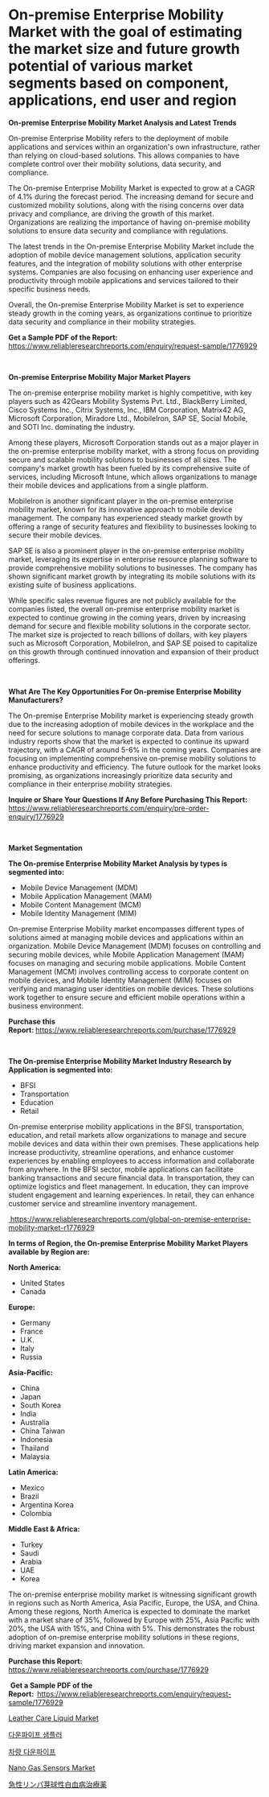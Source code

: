 <p><h1>On-premise Enterprise Mobility Market with the goal of estimating the market size and future growth potential of various market segments based on component, applications, end user and region</h1></p><p><strong>On-premise Enterprise Mobility Market Analysis and Latest Trends</strong></p>
<p><p>On-premise Enterprise Mobility refers to the deployment of mobile applications and services within an organization's own infrastructure, rather than relying on cloud-based solutions. This allows companies to have complete control over their mobility solutions, data security, and compliance.</p><p>The On-premise Enterprise Mobility Market is expected to grow at a CAGR of 4.1% during the forecast period. The increasing demand for secure and customized mobility solutions, along with the rising concerns over data privacy and compliance, are driving the growth of this market. Organizations are realizing the importance of having on-premise mobility solutions to ensure data security and compliance with regulations.</p><p>The latest trends in the On-premise Enterprise Mobility Market include the adoption of mobile device management solutions, application security features, and the integration of mobility solutions with other enterprise systems. Companies are also focusing on enhancing user experience and productivity through mobile applications and services tailored to their specific business needs.</p><p>Overall, the On-premise Enterprise Mobility Market is set to experience steady growth in the coming years, as organizations continue to prioritize data security and compliance in their mobility strategies.</p></p>
<p><strong>Get a Sample PDF of the Report:&nbsp;</strong> <a href="https://www.reliableresearchreports.com/enquiry/request-sample/1776929">https://www.reliableresearchreports.com/enquiry/request-sample/1776929</a></p>
<p>&nbsp;</p>
<p><strong>On-premise Enterprise Mobility Major Market Players</strong></p>
<p><p>The on-premise enterprise mobility market is highly competitive, with key players such as 42Gears Mobility Systems Pvt. Ltd., BlackBerry Limited, Cisco Systems Inc., Citrix Systems, Inc., IBM Corporation, Matrix42 AG, Microsoft Corporation, Miradore Ltd., MobileIron, SAP SE, Social Mobile, and SOTI Inc. dominating the industry.</p><p>Among these players, Microsoft Corporation stands out as a major player in the on-premise enterprise mobility market, with a strong focus on providing secure and scalable mobility solutions to businesses of all sizes. The company's market growth has been fueled by its comprehensive suite of services, including Microsoft Intune, which allows organizations to manage their mobile devices and applications from a single platform.</p><p>MobileIron is another significant player in the on-premise enterprise mobility market, known for its innovative approach to mobile device management. The company has experienced steady market growth by offering a range of security features and flexibility to businesses looking to secure their mobile devices.</p><p>SAP SE is also a prominent player in the on-premise enterprise mobility market, leveraging its expertise in enterprise resource planning software to provide comprehensive mobility solutions to businesses. The company has shown significant market growth by integrating its mobile solutions with its existing suite of business applications.</p><p>While specific sales revenue figures are not publicly available for the companies listed, the overall on-premise enterprise mobility market is expected to continue growing in the coming years, driven by increasing demand for secure and flexible mobility solutions in the corporate sector. The market size is projected to reach billions of dollars, with key players such as Microsoft Corporation, MobileIron, and SAP SE poised to capitalize on this growth through continued innovation and expansion of their product offerings.</p></p>
<p>&nbsp;</p>
<p><strong>What Are The Key Opportunities For On-premise Enterprise Mobility Manufacturers?</strong></p>
<p><p>The On-premise Enterprise Mobility market is experiencing steady growth due to the increasing adoption of mobile devices in the workplace and the need for secure solutions to manage corporate data. Data from various industry reports show that the market is expected to continue its upward trajectory, with a CAGR of around 5-6% in the coming years. Companies are focusing on implementing comprehensive on-premise mobility solutions to enhance productivity and efficiency. The future outlook for the market looks promising, as organizations increasingly prioritize data security and compliance in their enterprise mobility strategies.</p></p>
<p><strong>Inquire or Share Your Questions If Any Before Purchasing This Report:</strong> <a href="https://www.reliableresearchreports.com/enquiry/pre-order-enquiry/1776929">https://www.reliableresearchreports.com/enquiry/pre-order-enquiry/1776929</a></p>
<p>&nbsp;</p>
<p><strong>Market Segmentation</strong></p>
<p><strong>The On-premise Enterprise Mobility Market Analysis by types is segmented into:</strong></p>
<p><ul><li>Mobile Device Management (MDM)</li><li>Mobile Application Management (MAM)</li><li>Mobile Content Management (MCM)</li><li>Mobile Identity Management (MIM)</li></ul></p>
<p><p>On-premise Enterprise Mobility market encompasses different types of solutions aimed at managing mobile devices and applications within an organization. Mobile Device Management (MDM) focuses on controlling and securing mobile devices, while Mobile Application Management (MAM) focuses on managing and securing mobile applications. Mobile Content Management (MCM) involves controlling access to corporate content on mobile devices, and Mobile Identity Management (MIM) focuses on verifying and managing user identities on mobile devices. These solutions work together to ensure secure and efficient mobile operations within a business environment.</p></p>
<p><strong>Purchase this Report:&nbsp;</strong><a href="https://www.reliableresearchreports.com/purchase/1776929">https://www.reliableresearchreports.com/purchase/1776929</a></p>
<p>&nbsp;</p>
<p><strong>The On-premise Enterprise Mobility Market Industry Research by Application is segmented into:</strong></p>
<p><ul><li>BFSI</li><li>Transportation</li><li>Education</li><li>Retail</li></ul></p>
<p><p>On-premise enterprise mobility applications in the BFSI, transportation, education, and retail markets allow organizations to manage and secure mobile devices and data within their own premises. These applications help increase productivity, streamline operations, and enhance customer experiences by enabling employees to access information and collaborate from anywhere. In the BFSI sector, mobile applications can facilitate banking transactions and secure financial data. In transportation, they can optimize logistics and fleet management. In education, they can improve student engagement and learning experiences. In retail, they can enhance customer service and streamline inventory management.</p></p>
<p><a href="https://www.reliableresearchreports.com/global-on-premise-enterprise-mobility-market-r1776929">&nbsp;https://www.reliableresearchreports.com/global-on-premise-enterprise-mobility-market-r1776929</a></p>
<p><strong>In terms of Region, the On-premise Enterprise Mobility Market Players available by Region are:</strong></p>
<p>
    <p> <strong> North America: </strong>
        <ul>
            <li>United States</li>
            <li>Canada</li>
        </ul>
        </p> 
    <p> <strong> Europe: </strong>
        <ul>
            <li>Germany</li>
            <li>France</li>
            <li>U.K.</li>
            <li>Italy</li>
            <li>Russia</li>
        </ul>
        </p> 
    <p> <strong> Asia-Pacific: </strong>
        <ul>
            <li>China</li>
            <li>Japan</li>
            <li>South Korea</li>
            <li>India</li>
            <li>Australia</li>
            <li>China Taiwan</li>
            <li>Indonesia</li>
            <li>Thailand</li>
            <li>Malaysia</li>
        </ul>
        </p> 
    <p> <strong> Latin America: </strong>
        <ul>
            <li>Mexico</li>
            <li>Brazil</li>
            <li>Argentina Korea</li>
            <li>Colombia</li>
        </ul>
        </p> 
    <p> <strong> Middle East & Africa: </strong>
        <ul>
            <li>Turkey</li>
            <li>Saudi</li>
            <li>Arabia</li>
            <li>UAE</li>
            <li>Korea</li>
        </ul>
    </p>
    </p>
<p><p>The on-premise enterprise mobility market is witnessing significant growth in regions such as North America, Asia Pacific, Europe, the USA, and China. Among these regions, North America is expected to dominate the market with a market share of 35%, followed by Europe with 25%, Asia Pacific with 20%, the USA with 15%, and China with 5%. This demonstrates the robust adoption of on-premise enterprise mobility solutions in these regions, driving market expansion and innovation.</p></p>
<p><strong>Purchase this Report: </strong><a href="https://www.reliableresearchreports.com/purchase/1776929">https://www.reliableresearchreports.com/purchase/1776929</a></p>
<p>&nbsp;<strong>Get a Sample PDF of the Report:&nbsp;&nbsp;</strong><a href="https://www.reliableresearchreports.com/enquiry/request-sample/1776929">https://www.reliableresearchreports.com/enquiry/request-sample/1776929</a></p>
<p><strong></strong></p>
<p><p><a href="https://github.com/Airanohannonzb68e5pb53oc1/Market-Research-Report-List-2/blob/main/leather-care-liquid-market.md">Leather Care Liquid Market</a></p><p><a href="https://github.com/ahmadrevanz10/Market-Research-Report-List-1/blob/main/879501799786.md">다운파이프 샘플러</a></p><p><a href="https://github.com/nigaleamar09/Market-Research-Report-List-1/blob/main/732706999787.md">차량 다운파이프</a></p><p><a href="https://issuu.com/reportprime-2/docs/nano-gas-sensors-market-size-2030.pptx">Nano Gas Sensors Market</a></p><p><a href="https://github.com/AriMuller2009/Market-Research-Report-List-2/blob/main/4351255105999.md">急性リンパ芽球性白血病治療薬</a></p></p>